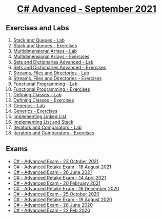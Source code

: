 # <a href="https://softuni.bg/trainings/3483/csharp-advanced-september-2021/internal"><p align="center"> C# Advanced - September 2021<p>
</a>



## Exercises and Labs


1. <a href="https://github.com/NikolovDaniel/Software-University--SoftUni-/tree/main/C%23%20Course/C%23%20Advanced/C%23%20Advanced%20-%20Exercises/Stack%20and%20Queues%20-%20Lab" Lab> Stack and Queues - Lab </a>
2. <a href="https://github.com/NikolovDaniel/Software-University--SoftUni-/tree/main/C%23%20Course/C%23%20Advanced/C%23%20Advanced%20-%20Exercises/Stack%20and%20Queues%20-%20Exercises"> Stack and Queues - Exercises </a>
3. <a href="https://github.com/NikolovDaniel/Software-University--SoftUni-/tree/main/C%23%20Course/C%23%20Advanced/C%23%20Advanced%20-%20Exercises/Multidimensional%20Arrays%20-%20Lab"> Multidimensional Arrays - Lab </a>
4. <a href="https://github.com/NikolovDaniel/Software-University--SoftUni-/tree/main/C%23%20Course/C%23%20Advanced/C%23%20Advanced%20-%20Exercises/Multidimensional%20Arrays%20-%20Exercises"> Multidimensional Arrays - Exercises </a>
5. <a href="https://github.com/NikolovDaniel/Software-University--SoftUni-/tree/main/C%23%20Course/C%23%20Advanced/C%23%20Advanced%20-%20Exercises/Sets%20and%20Dictionaries%20Advanced%20-%20Lab"> Sets and Dictionaries Advanced - Lab </a>
6. <a href="https://github.com/NikolovDaniel/Software-University--SoftUni-/tree/main/C%23%20Course/C%23%20Advanced/C%23%20Advanced%20-%20Exercises/Sets%20and%20Dictionaries%20Advanced%20-%20Exercises"> Sets and Dictionaries Advanced - Exercises </a>
7. <a href="https://github.com/NikolovDaniel/Software-University--SoftUni-/tree/main/C%23%20Course/C%23%20Advanced/C%23%20Advanced%20-%20Exercises/Streams%2C%20Files%20and%20Directiories%20-%20Lab"> Streams, Files and Directories - Lab </a>
8. <a href="https://github.com/NikolovDaniel/Software-University--SoftUni-/tree/main/C%23%20Course/C%23%20Advanced/C%23%20Advanced%20-%20Exercises/Streams%2C%20Files%20and%20Directiories%20-%20Exercises"> Streams, Files and Directories - Exercises </a>
9. <a href="https://github.com/NikolovDaniel/Software-University--SoftUni-/tree/main/C%23%20Course/C%23%20Advanced/C%23%20Advanced%20-%20Exercises/Functional%20Programming%20-%20Lab"> Functional Programming - Lab </a>
10. <a href="https://github.com/NikolovDaniel/Software-University--SoftUni-/tree/main/C%23%20Course/C%23%20Advanced/C%23%20Advanced%20-%20Exercises/Functional%20Programming%20-%20Exercises"> Functional Programming - Exercises </a>
11. <a href="https://github.com/NikolovDaniel/Software-University--SoftUni-/tree/main/C%23%20Course/C%23%20Advanced/C%23%20Advanced%20-%20Exercises/Defining%20Classes%20-%20Lab"> Defining Classes - Lab </a>
12. <a href="https://github.com/NikolovDaniel/Software-University--SoftUni-/tree/main/C%23%20Course/C%23%20Advanced/C%23%20Advanced%20-%20Exercises/Defining%20Classes%20-%20Exercises"> Defining Classes - Exercises </a>
13. <a href="https://github.com/NikolovDaniel/Software-University--SoftUni-/tree/main/C%23%20Course/C%23%20Advanced/C%23%20Advanced%20-%20Exercises/Generics%20-%20Lab"> Generics - Lab </a>
14.  <a href="https://github.com/NikolovDaniel/Software-University--SoftUni-/tree/main/C%23%20Course/C%23%20Advanced/C%23%20Advanced%20-%20Exercises/Generics%20-%20Exercises"> Generics - Exercises </a>
15.  <a href="https://github.com/NikolovDaniel/Software-University--SoftUni-/tree/main/C%23%20Course/C%23%20Advanced/C%23%20Advanced%20-%20Exercises/Implementing%20Linked%20List"> Implementing Linked List </a>
16.  <a href="https://github.com/NikolovDaniel/Software-University--SoftUni-/tree/main/C%23%20Course/C%23%20Advanced/C%23%20Advanced%20-%20Exercises/Implementing%20List%20and%20Stack"> Implementing List and Stack </a>
17.  <a href="https://github.com/NikolovDaniel/Software-University--SoftUni-/tree/main/C%23%20Course/C%23%20Advanced/C%23%20Advanced%20-%20Exercises/Iterators%20and%20Comparators%20-%20Lab"> Iterators and Comparators - Lab </a>
18.  <a href="https://github.com/NikolovDaniel/Software-University--SoftUni-/tree/main/C%23%20Course/C%23%20Advanced/C%23%20Advanced%20-%20Exercises/Iterators%20and%20Comparators%20-%20Exercises"> Iterators and Comparators - Exercises </a>

## Exams
- <a href="https://github.com/NikolovDaniel/Software-University--SoftUni-/tree/main/C%23%20Course/C%23%20Advanced/C%23%20Advanced%20-%20Exams/C%23%20-%20Advanced%20Exam%20-%2023%20October%202021"> C# - Advanced Exam - 23 October 2021 </a>
- <a href="https://github.com/NikolovDaniel/Software-University--SoftUni-/tree/main/C%23%20Course/C%23%20Advanced/C%23%20Advanced%20-%20Exams/C%23%20-%20Advanced%20Retake%20Exam%20-%2018%20August%202021">  C# - Advanced Retake Exam - 18 August 2021 </a>
- <a href="https://github.com/NikolovDaniel/Software-University--SoftUni-/tree/main/C%23%20Course/C%23%20Advanced/C%23%20Advanced%20-%20Exams/C%23%20-%20Advanced%20Exam%20-%2026%20June%202021"> C# - Advanced Exam - 26 June 2021 </a>
- <a href="https://github.com/NikolovDaniel/Software-University--SoftUni-/tree/main/C%23%20Course/C%23%20Advanced/C%23%20Advanced%20-%20Exams/C%23%20-%20Advanced%20Retake%20Exam%20-%2014%20April%202021"> C# - Advanced Retake Exam - 14 April 2021 </a>
- <a href ="https://github.com/NikolovDaniel/Software-University--SoftUni-/tree/main/C%23%20Course/C%23%20Advanced/C%23%20Advanced%20-%20Exams/C%23%20-%20Advanced%20Exam%20-%2020%20February%202021"> C# - Advanced Exam - 20 February 2021 </a>
- <a href="https://github.com/NikolovDaniel/Software-University--SoftUni-/tree/main/C%23%20Course/C%23%20Advanced/C%23%20Advanced%20-%20Exams/C%23%20-%20Advanced%20Retake%20Exam%20-%2016%20December%202020"> C# - Advanced Retake Exam - 16 December 2020 </a>
- <a href ="https://github.com/NikolovDaniel/Software-University--SoftUni-/tree/main/C%23%20Course/C%23%20Advanced/C%23%20Advanced%20-%20Exams/C%23%20-%20Advanced%20Exam%20-%2025%20October%202020"> C# - Advanced Exam - 25 October 2020 </a>
- <a href="https://github.com/NikolovDaniel/Software-University--SoftUni-/tree/main/C%23%20Course/C%23%20Advanced/C%23%20Advanced%20-%20Exams/C%23%20-%20Advanced%20Retake%20Exam%20-%2019%20August%202020"> C# - Advanced Retake Exam - 19 August 2020 </a>
- <a href="https://github.com/NikolovDaniel/Software-University--SoftUni-/tree/main/C%23%20Course/C%23%20Advanced/C%23%20Advanced%20-%20Exams/C%23%20-%20Advanced%20Exam%20-%2028%20June%202020"> C# - Advanced Exam - 28 June 2020 </a>
- <a href="https://github.com/NikolovDaniel/Software-University--SoftUni-/tree/main/C%23%20Course/C%23%20Advanced/C%23%20Advanced%20-%20Exams/C%23%20-%20Advanced%20Exam%20-%2022%20Feb%202020"> C# - Advanced Exam - 22 Feb 2020 </a>
